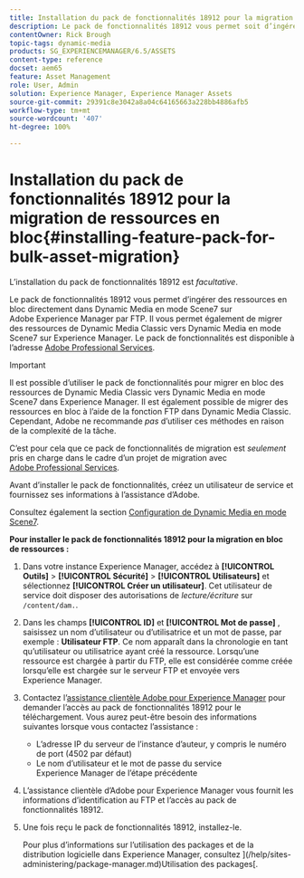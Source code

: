 ```yaml
---
title: Installation du pack de fonctionnalités 18912 pour la migration de ressources en bloc
description: Le pack de fonctionnalités 18912 vous permet soit d’ingérer en bloc des ressources par FTP, soit de migrer des ressources de Dynamic Media Classic vers Dynamic Media sur Adobe Experience Manager. Ce pack de fonctionnalités optionnel est fourni par l’assistance d’Adobe.
contentOwner: Rick Brough
topic-tags: dynamic-media
products: SG_EXPERIENCEMANAGER/6.5/ASSETS
content-type: reference
docset: aem65
feature: Asset Management
role: User, Admin
solution: Experience Manager, Experience Manager Assets
source-git-commit: 29391c8e3042a8a04c64165663a228bb4886afb5
workflow-type: tm+mt
source-wordcount: '407'
ht-degree: 100%

---
```


# Installation du pack de fonctionnalités 18912 pour la migration de ressources en bloc{#installing-feature-pack-for-bulk-asset-migration}

L’installation du pack de fonctionnalités 18912 est *facultative*.

Le pack de fonctionnalités 18912 vous permet d’ingérer des ressources en bloc directement dans Dynamic Media en mode Scene7 sur Adobe Experience Manager par FTP. Il vous permet également de migrer des ressources de Dynamic Media Classic vers Dynamic Media en mode Scene7 sur Experience Manager. Le pack de fonctionnalités est disponible à l’adresse [Adobe Professional Services](https://business.adobe.com/customers/consulting-services/main.html).

>[!IMPORTANT]
>
>Il est possible d’utiliser le pack de fonctionnalités pour migrer en bloc des ressources de Dynamic Media Classic vers Dynamic Media en mode Scene7 dans Experience Manager. Il est également possible de migrer des ressources en bloc à l’aide de la fonction FTP dans Dynamic Media Classic. Cependant, Adobe ne recommande *pas* d’utiliser ces méthodes en raison de la complexité de la tâche.
>
>C’est pour cela que ce pack de fonctionnalités de migration est *seulement* pris en charge dans le cadre d’un projet de migration avec [Adobe Professional Services](https://business.adobe.com/customers/consulting-services/main.html).

Avant d’installer le pack de fonctionnalités, créez un utilisateur de service et fournissez ses informations à l’assistance d’Adobe.

Consultez également la section [Configuration de Dynamic Media en mode Scene7](/help/assets/config-dms7.md).

**Pour installer le pack de fonctionnalités 18912 pour la migration en bloc de ressources :**

1. Dans votre instance Experience Manager, accédez à **[!UICONTROL Outils]** > **[!UICONTROL Sécurité]** > **[!UICONTROL Utilisateurs]** et sélectionnez **[!UICONTROL Créer un utilisateur]**. Cet utilisateur de service doit disposer des autorisations de *lecture/écriture* sur `/content/dam.`.
1. Dans les champs **[!UICONTROL ID]** et **[!UICONTROL Mot de passe]** , saisissez un nom d’utilisateur ou d’utilisatrice et un mot de passe, par exemple : **Utilisateur FTP**. Ce nom apparaît dans la chronologie en tant qu’utilisateur ou utilisatrice ayant créé la ressource. Lorsqu’une ressource est chargée à partir du FTP, elle est considérée comme créée lorsqu’elle est chargée sur le serveur FTP et envoyée vers Experience Manager.
1. Contactez l’[assistance clientèle Adobe pour Experience Manager](https://experienceleague.adobe.com/?support-solution=General&amp;lang=fr#support) pour demander l’accès au pack de fonctionnalités 18912 pour le téléchargement. Vous aurez peut-être besoin des informations suivantes lorsque vous contactez l’assistance :

   * L’adresse IP du serveur de l’instance d’auteur, y compris le numéro de port (4502 par défaut)
   * Le nom d’utilisateur et le mot de passe du service Experience Manager de l’étape précédente

1. L’assistance clientèle d’Adobe pour Experience Manager vous fournit les informations d’identification au FTP et l’accès au pack de fonctionnalités 18912.
1. Une fois reçu le pack de fonctionnalités 18912, installez-le.

   Pour plus d’informations sur l’utilisation des packages et de la distribution logicielle dans Experience Manager, consultez ](/help/sites-administering/package-manager.md)Utilisation des packages[.
